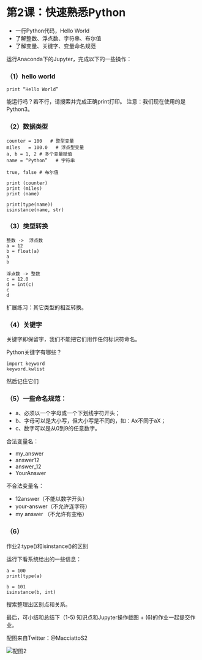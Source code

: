 
# 第2课：快速熟悉Python

* 一行Python代码，Hello World
* 了解整数、浮点数、字符串、布尔值
* 了解变量、关键字、变量命名规范

运行Anaconda下的Jupyter，完成以下的一些操作：

### （1）hello world
`print “Hello World” `

能运行吗？若不行，请搜索并完成正确print打印。
注意：我们现在使用的是Python3。

### （2）数据类型
```
counter = 100   # 整型变量
miles   = 100.0   # 浮点型变量
a, b = 1, 2 # 多个变量赋值
name = “Python”   # 字符串

true, false # 布尔值

print (counter)
print (miles)
print (name)

print(type(name))
isinstance(name, str)
```

### （3）类型转换
```
整数 ->  浮点数
a = 12
b = float(a)
a
b

浮点数 -> 整数
c = 12.0
d = int(c)
c 
d
```

扩展练习：其它类型的相互转换。

### （4）关键字
关键字即保留字，我们不能把它们用作任何标识符命名。

Python关键字有哪些？
```
import keyword
keyword.kwlist
```
然后记住它们

### （5）一些命名规范：
* a、必须以一个字母或一个下划线字符开头；
* b、字母可以是大小写，但大小写是不同的，如：Ax不同于aX；
* c、数字可以是从0到9的任意数字。

合法变量名：
* my_answer
* answer12
* answer_12
* YourAnswer

不合法变量名：
* 12answer（不能以数字开头）
* your-answer（不允许连字符）
* my answer （不允许有空格）

### （6）
作业2:type()和isinstance()的区别

运行下看系统给出的一些信息：
```
a = 100
print(type(a)

b = 101
isinstance(b, int)
```
搜索整理出区别点和关系。

最后，可小结和总结下（1-5) 知识点和Jupyter操作截图 + (6)的作业一起提交作业。

配图来自Twitter：@MacciattoS2

![配图2](https://wiki.huihoo.com/images/e/e8/Devopsgirls02.jpg)